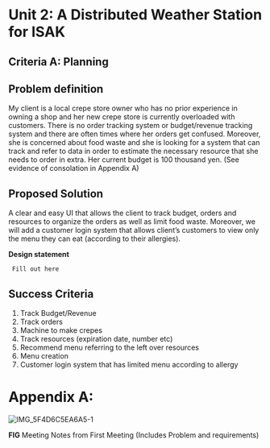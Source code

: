 # Unit 2: A Distributed Weather Station for ISAK

## Criteria A: Planning

## Problem definition
My client is a local crepe store owner who has no prior experience in owning a shop and her new crepe store is currently overloaded with customers. There is no order tracking system or budget/revenue tracking system and there are often times where her orders get confused. Moreover, she is concerned about food waste and she is looking for a system that can track and refer to data in order to estimate the necessary resource that she needs to order in extra. Her current budget is 100 thousand yen. (See evidence of consolation in Appendix A)

## Proposed Solution
A clear and easy UI that allows the client to track budget, orders and resources to organize the orders as well as limit food waste. Moreover, we will add a customer login system that allows client’s customers to view only the menu they can eat (according to their allergies).

**Design statement**

``` Fill out here```

## Success Criteria
1. Track Budget/Revenue
2. Track orders
3. Machine to make crepes
4. Track resources (expiration date, number etc)
5. Recommend menu referring to the left over resources
6. Menu creation
7. Customer login system that has limited menu according to allergy

# Appendix A:

![IMG_5F4D6C5EA6A5-1](https://github.com/Yuiko-tsr/unit-3/assets/134657923/9853dab7-5639-4b18-84a0-9289ec571e91)

**FIG** Meeting Notes from First Meeting 
(Includes Problem and requirements)

